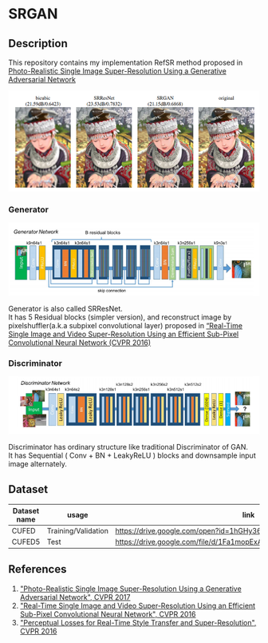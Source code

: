 # SRGAN

## Description
This repository contains my implementation RefSR method proposed in [Photo-Realistic Single Image Super-Resolution Using a Generative Adversarial Network](https://arxiv.org/pdf/1609.04802)

![](/Description_image/comparison_image.png)

### Generator
![](/Description_image/Generator.png)
    
Generator is also called SRResNet.    
It has 5 Residual blocks (simpler version), and reconstruct image by pixelshuffler(a.k.a subpixel convolutional layer)
 proposed in [ “Real-Time Single Image and Video Super-Resolution Using an Efficient Sub-Pixel Convolutional Neural Network (CVPR 2016)](https://arxiv.org/pdf/1609.05158.pdf)
  

### Discriminator
![](/Description_image/Discriminator.png)
   
Discriminator has ordinary structure like traditional Discriminator of GAN.<br>
It has Sequential ( Conv + BN + LeakyReLU ) blocks and downsample input image alternately.
## Dataset
| Dataset name | usage               | link                                                                   |
|--------------|---------------------|------------------------------------------------------------------------|
| CUFED        | Training/Validation | https://drive.google.com/open?id=1hGHy36XcmSZ1LtARWmGL5OK1IUdWJi3I     |
| CUFED5       | Test                | https://drive.google.com/file/d/1Fa1mopExA9YGG1RxrCZZn7QFTYXLx6ph/view |


## References
1. ["Photo-Realistic Single Image Super-Resolution Using a Generative Adversarial Network", CVPR 2017](https://arxiv.org/pdf/1609.04802)
2. ["Real-Time Single Image and Video Super-Resolution Using an Efficient Sub-Pixel Convolutional Neural Network", CVPR 2016](https://arxiv.org/pdf/1609.05158.pdf)
3. ["Perceptual Losses for Real-Time Style Transfer and Super-Resolution", CVPR 2016 ](https://arxiv.org/pdf/1603.08155)
